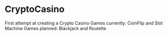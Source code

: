 # CryptoCasino
First attempt at creating a Crypto Casino
Games currently: CoinFlip and Slot Machine
Games planned: Blackjack and Roulette
